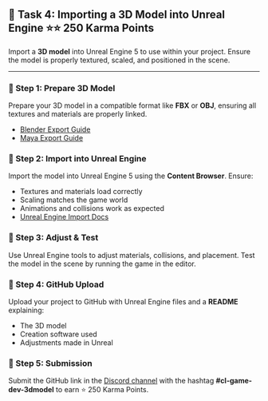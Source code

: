 ## 📑 Task 4: Importing a 3D Model into Unreal Engine ⭐⭐ 250 Karma Points  

Import a **3D model** into Unreal Engine 5 to use within your project. Ensure the model is properly textured, scaled, and positioned in the scene.  

---

### 📌 Step 1: Prepare 3D Model  
Prepare your 3D model in a compatible format like **FBX** or **OBJ**, ensuring all textures and materials are properly linked.  
- [Blender Export Guide](https://docs.blender.org/manual/en/latest/files/import_export/index.html)  
- [Maya Export Guide](https://help.autodesk.com/view/MAYAUL/2023/ENU/)  

### 📌 Step 2: Import into Unreal Engine  
Import the model into Unreal Engine 5 using the **Content Browser**. Ensure:  
- Textures and materials load correctly  
- Scaling matches the game world  
- Animations and collisions work as expected  
- [Unreal Engine Import Docs](https://docs.unrealengine.com/5.0/en-US/importing-fbx-files-into-unreal-engine/)  

### 📌 Step 3: Adjust & Test  
Use Unreal Engine tools to adjust materials, collisions, and placement. Test the model in the scene by running the game in the editor.  

### 📌 Step 4: GitHub Upload  
Upload your project to GitHub with Unreal Engine files and a **README** explaining:  
- The 3D model  
- Creation software used  
- Adjustments made in Unreal  

### 📌 Step 5: Submission  
Submit the GitHub link in the [Discord channel](https://discord.com/channels/771670169691881483/1315007911449071706) with the hashtag **#cl-game-dev-3dmodel** to earn ⭐ 250 Karma Points.
